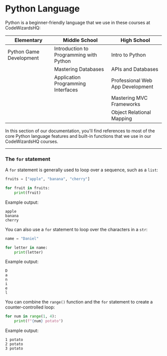 # Python Language

Python is a beginner-friendly language that we use in these courses at CodeWizardsHQ:

|Elementary              | Middle School                          |High School     |
|------------------------|----------------------------------------|----------------|
|Python Game Development |Introduction to Programming with Python |Intro to Python
|                        |Mastering Databases                     |APIs and Databases
|                        |Application Programming Interfaces      |Professional Web App Development
|                        |                                        |Mastering MVC Frameworks
|                        |                                        |Object Relational Mapping

In this section of our documentation, you'll find references to most of the core Python language features and built-in functions that we use in our CodeWizardsHQ courses.

<hr>

### The `for` statement

A `for` statement is generally used to loop over a sequence, such as a `list`:


```python
fruits = ["apple", "banana", "cherry"]

for fruit in fruits:
    print(fruit)
```

Example output:

```text
apple
banana
cherry
```

You can also use a `for` statement to loop over the characters in a `str`:

```python
name = "Daniel"

for letter in name:
    print(letter)
```

Example output:

```text
D
a
n
i
e
l
```

You can combine the `range()` function and the `for` statement to create a counter-controlled loop:

```python
for num in range(1, 4):
    print(f"{num} potato")
```

Example output:

```text
1 potato
2 potato
3 potato
```


